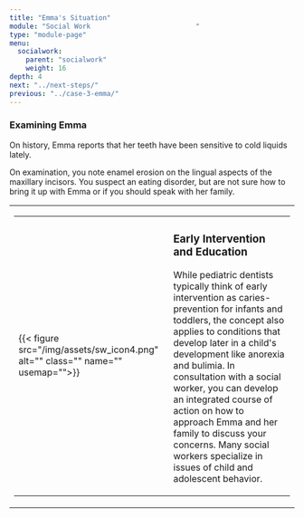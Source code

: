 ```yaml
---
title: "Emma's Situation"
module: "Social Work                          "
type: "module-page"
menu:
  socialwork:
    parent: "socialwork"
    weight: 16
depth: 4
next: "../next-steps/"
previous: "../case-3-emma/"
---
```

<div class="pageblock"><h3>Examining Emma</h3><div class="maintext"><p>On history, Emma reports that her teeth have been sensitive to cold liquids lately.</p>
<p>On examination, you note enamel erosion on the lingual aspects of the maxillary incisors. You suspect an eating disorder, but are not sure how to bring it up with Emma or if you should speak with her family.</p></div>
</div><div class="pageblock"><table>
<tr>
<td>
<table class="noborders">
<tr>
<td>
{{< figure src="/img/assets/sw_icon4.png" alt="" class="" name="" usemap="">}}</td>
<td>
<h3>Early Intervention and Education</h3>
<div class="maintext"><p>While pediatric dentists typically think of early intervention as caries-prevention for infants and toddlers, the concept also applies to conditions that develop later in a child's development like anorexia and bulimia. In consultation with a social worker, you can develop an integrated course of action on how to approach Emma and her family to discuss your concerns. Many social workers specialize in issues of child and adolescent behavior.</p>
</div></td>
</tr>
</table>
</td>
</tr>
</table>
</div>